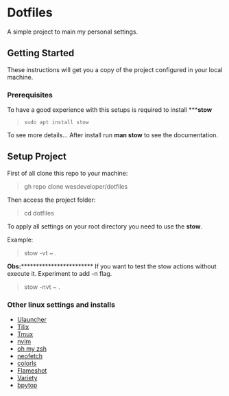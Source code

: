 # Dotfiles

A simple project to main my personal settings.

## Getting Started

These instructions will get you a copy of the project configured in your local machine.

### Prerequisites

To have a good experience with this setups is required to install *****stow**
> `sudo apt install stow`

To see more details... After install run **man stow** to see the documentation.

## Setup Project

First of all clone this repo to your machine:
> gh repo clone wesdeveloper/dotfiles

Then access the project folder:
> cd dotfiles

To apply all settings on your root directory you need to use the **stow**.

Example:
> stow -vt ~ .

**Obs:************************** If you want to test the stow actions without execute it. Experiment to add -n flag.
> stow -nvt ~ .

### Other linux settings and installs

* [Ulauncher](https://ulauncher.io/)
* [Tilix](https://gnunn1.github.io/tilix-web/)
* [Tmux](https://github.com/tmux/tmux/wiki)
* [nvim](https://github.com/neovim/neovim)
* [oh my zsh](https://github.com/ohmyzsh/ohmyzsh)
* [neofetch](https://github.com/dylanaraps/neofetch)
* [colorls](https://github.com/athityakumar/colorls)
* [Flameshot](https://github.com/flameshot-org/flameshot)
* [Variety](https://github.com/varietywalls/variety)
* [bpytop](https://github.com/aristocratos/bpytop)

